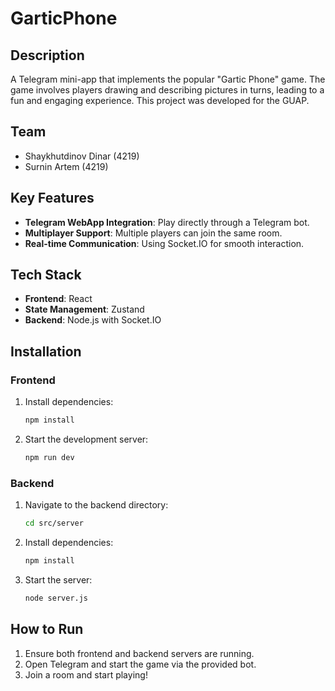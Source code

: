 # GarticPhone

## Description

A Telegram mini-app that implements the popular "Gartic Phone" game. The game involves players drawing and describing pictures in turns, leading to a fun and engaging experience. This project was developed for the GUAP.

## Team

- Shaykhutdinov Dinar (4219)
- Surnin Artem (4219)

## Key Features

- **Telegram WebApp Integration**: Play directly through a Telegram bot.
- **Multiplayer Support**: Multiple players can join the same room.
- **Real-time Communication**: Using Socket.IO for smooth interaction.

## Tech Stack

- **Frontend**: React
- **State Management**: Zustand
- **Backend**: Node.js with Socket.IO

## Installation

### Frontend

1. Install dependencies:

   ```bash
   npm install
   ```

2. Start the development server:

   ```bash
   npm run dev
   ```

### Backend

1. Navigate to the backend directory:

   ```bash
   cd src/server
   ```

2. Install dependencies:

   ```bash
   npm install
   ```

3. Start the server:

   ```bash
   node server.js
   ```

## How to Run

1. Ensure both frontend and backend servers are running.
2. Open Telegram and start the game via the provided bot.
3. Join a room and start playing!


